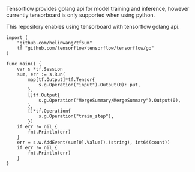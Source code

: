 Tensorflow provides golang api for model training and inference, however currently tensorboard is only supported when using python.

This repository enables using tensorboard with tensorflow golang api.

```
import (
    "github.com/helinwang/tfsum"
    tf "github.com/tensorflow/tensorflow/tensorflow/go"
)

func main() {
    var s *tf.Session
	sum, err := s.Run(
		map[tf.Output]*tf.Tensor{
			s.g.Operation("input").Output(0): put,
		},
		[]tf.Output{
			s.g.Operation("MergeSummary/MergeSummary").Output(0),
		},
		[]*tf.Operation{
			s.g.Operation("train_step"),
		})
	if err != nil {
		fmt.Println(err)
	}
	err = s.w.AddEvent(sum[0].Value().(string), int64(count))
	if err != nil {
		fmt.Println(err)
	}
}
```
